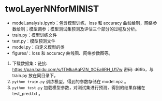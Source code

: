 # twoLayerNNforMINIST

* model_analysis.ipynb：包含模型训练，loss 和 accuracy 曲线绘制，网络参数绘制；模型调参；模型测试集预测及评估三个部分的过程及分析。
* train.py：模型训练文件
* test.py：模型预测文件
* model.py：自定义模型的类
* figures/：loss 和 accuracy 曲线图、网络参数图等。
1. 下载数据集：链接: https://pan.baidu.com/s/1TMkaAqPZN_XOEa6RH_U17w  密码: d69b，与 train.py 放在同目录下。
2. `python train.py` 训练模型，得到的参数存储在 model.npz 。
3. `python test.py` 加载模型参数，对测试集进行预测，得到的结果存储在 test_pred.txt 。
